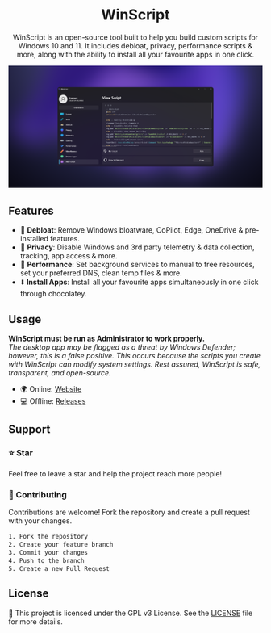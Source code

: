 
<h1 align="center">WinScript</h1>

<p align="center">WinScript is an open-source tool built to help you build custom scripts for Windows 10 and 11. It includes debloat, privacy, performance scripts & more, along with the ability to install all your favourite apps in one click.</p>

![App Screenshot](winscript.png)

## Features

- 🧹 **Debloat**: Remove Windows bloatware, CoPilot, Edge, OneDrive & pre-installed features.
- 🔏 **Privacy**: Disable Windows and 3rd party telemetry & data collection, tracking, app access & more.
- 🚀 **Performance**: Set background services to manual to free resources, set your preferred DNS, clean temp files & more.
- ⬇️ **Install Apps**: Install all your favourite apps simultaneously in one click through chocolatey.

## Usage
**WinScript must be run as Administrator to work properly.** <br>
*The desktop app may be flagged as a threat by Windows Defender; however, this is a false positive. This occurs because the scripts you create with WinScript can modify system settings. Rest assured, WinScript is safe, transparent, and open-source.*
-  🌍 Online: [Website](https://winscript.cc)
-  💻 Offline: [Releases](https://github.com/flick9000/winscript/releases)

## Support
### ⭐ Star
Feel free to leave a star and help the project reach more people!
### 👷 Contributing
Contributions are welcome! Fork the repository and create a pull request with your changes.

    1. Fork the repository
    2. Create your feature branch
    3. Commit your changes
    4. Push to the branch
    5. Create a new Pull Request

## License

📒 This project is licensed under the GPL v3 License. See the [LICENSE](LICENSE) file for more details.
